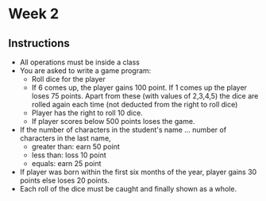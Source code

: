 # Week 2
## Instructions
- All operations must be inside a class
- You are asked to write a game program:
	- Roll dice for the player
	- If 6 comes up, the player gains 100 point. If 1 comes up the player loses 75 points. Apart from these (with values ​​of 2,3,4,5) the dice are rolled again each time (not deducted from the right to roll dice)
	- Player has the right to roll 10 dice.
	- If player scores below 500 points loses the game.
- If the number of characters in the student's name ... number of characters in the last name,
	- greater than: earn 50 point
	- less than: loss 10 point
	- equals: earn 25 point
- If player was born within the first six months of the year, player gains 30 points else loses 20 points.
- Each roll of the dice must be caught and finally shown as a whole.